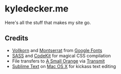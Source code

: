 # kyledecker.me

Here's all the stuff that makes my site go.

## Credits

- [Vollkorn](https://www.google.com/fonts/specimen/Vollkorn) and [Montserrat](http://www.google.com/fonts/specimen/Montserrat) from [Google Fonts](http://www.google.com/fonts)
- [SASS](http://sass-lang.com) and [CodeKit](https://incident57.com/codekit/) for magical CSS compilation
- File transfers to [A Small Orange](http://asmallorange.com) via [Transmit](http://panic.com/transmit/)
- [Sublime Text](http://www.sublimetext.com) on [Mac OS X](https://www.apple.com/osx/) for kickass text editing
